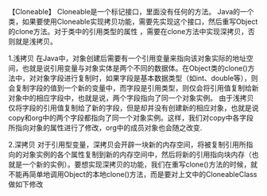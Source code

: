 【Cloneable】
Cloneable是一个标记接口，里面没有任何的方法。
Java的一个类，如果要使用Cloneable实现拷贝功能，需要先实现这个接口，然后重写Object的clone方法。对于类中的引用类型的属性
，需要在clone方法中实现深拷贝，否则就是浅拷贝。

1.浅拷贝
在Java中，对象创建后需要有一个引用变量来指向该对象实际的地址空间，也就是说引用变量与对象实体是两个不同的数据体。在Object类的clone()方法中，对对象字段进行复制时，如果字段是基本数据类型（如int、double等），则会复制字段的值到一个新的变量中，而字段是引用类型，则仅会将引用值复制给新对象中的相应字段中，也就是说，两个字段指向了同一个对象实例。
由于浅拷贝仅将字段的引用值复制给了新的字段，但是却并没有创建新的相应对象，也就是说copy和org中的两个字段都指向了同一个对象实例。这样，我们对copy中各字段所指向对象的属性进行了修改，org中的成员对象也会随之改变.

2.深拷贝
对于引用型变量，深拷贝会开辟一块新的内存空间，将被复制引用所指向的对象实例的各个属性复制到新的内存空间中，然后将新的引用指向块内存（也就是一个新的实例）。要想实现深拷贝的功能，我们在重写clone()方法的时候，就不能再简单地调用Object的本地clone()方法，而是要对上文中的CloneableClass做如下修改